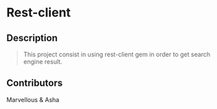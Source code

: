 # Rest-client

## Description
> This project consist in using rest-client gem in order to get search engine result.

## Contributors
Marvellous & Asha
